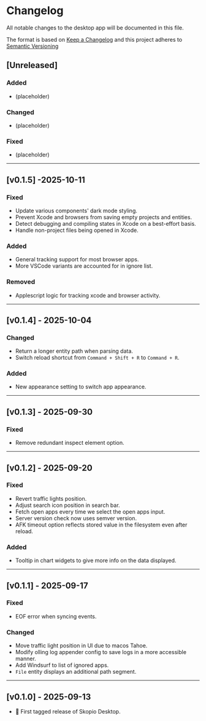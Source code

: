 <!-- markdownlint-disable MD024 -->

# Changelog

All notable changes to the desktop app will be documented in this file.

The format is based on [Keep a Changelog](https://keepachangelog.com/en/1.1.0/)
and this project adheres to [Semantic Versioning](https://semver.org/spec/v2.0.0.html)

## [Unreleased]

### Added

- (placeholder)

### Changed

- (placeholder)

### Fixed

- (placeholder)

---

## [v0.1.5] -2025-10-11

### Fixed

- Update various components' dark mode styling.
- Prevent Xcode and browsers from saving empty projects and entities.
- Detect debugging and compiling states in Xcode on a best-effort basis.
- Handle non-project files being opened in Xcode.

### Added

- General tracking support for most browser apps.
- More VSCode variants are accounted for in ignore list.

### Removed

- Applescript logic for tracking xcode and browser activity.

---

## [v0.1.4] - 2025-10-04

### Changed

- Return a longer entity path when parsing data.
- Switch reload shortcut from `Command + Shift + R` to `Command + R`.

### Added

- New appearance setting to switch app appearance.

---

## [v0.1.3] - 2025-09-30

### Fixed

- Remove redundant inspect element option.

---

## [v0.1.2] - 2025-09-20

### Fixed

- Revert traffic lights position.
- Adjust search icon position in search bar.
- Fetch open apps every time we select the open apps input.
- Server version check now uses semver version.
- AFK timeout option reflects stored value in the filesystem even after reload.

### Added

- Tooltip in chart widgets to give more info on the data displayed.

---

## [v0.1.1] - 2025-09-17

### Fixed

- EOF error when syncing events.

### Changed

- Move traffic light position in UI due to macos Tahoe.
- Modify olling log appender config to save logs in a more accessible manner.
- Add Windsurf to list of ignored apps.
- `File` entity displays an additional path segment.

---

## [v0.1.0] - 2025-09-13

- 🎉 First tagged release of Skopio Desktop.
